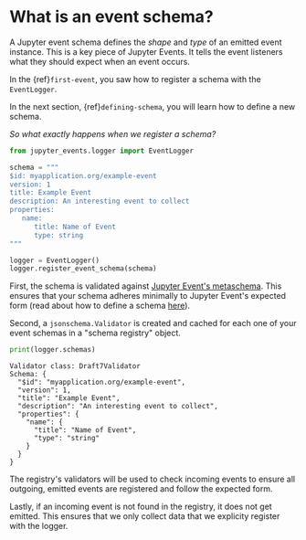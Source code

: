 # What is an event schema?

A Jupyter event schema defines the _shape_ and _type_ of an emitted event instance. This is a key piece of Jupyter Events. It tells the event listeners what they should expect when an event occurs.

In the {ref}`first-event`, you saw how to register a schema with the `EventLogger`.

In the next section, {ref}`defining-schema`, you will learn how to define a new schema.

_So what exactly happens when we register a schema?_

```python
from jupyter_events.logger import EventLogger

schema = """
$id: myapplication.org/example-event
version: 1
title: Example Event
description: An interesting event to collect
properties:
   name:
      title: Name of Event
      type: string
"""

logger = EventLogger()
logger.register_event_schema(schema)
```

First, the schema is validated against [Jupyter Event's metaschema](https://github.com/jupyter/jupyter_events/tree/main/jupyter_events/schemas/event-metaschema.yml). This ensures that your schema adheres minimally to Jupyter Event's expected form (read about how to define a schema [here](../user_guide/defining-schema)).

Second, a `jsonschema.Validator` is created and cached for each one of your event schemas in a "schema registry" object.

```python
print(logger.schemas)
```

```
Validator class: Draft7Validator
Schema: {
  "$id": "myapplication.org/example-event",
  "version": 1,
  "title": "Example Event",
  "description": "An interesting event to collect",
  "properties": {
    "name": {
      "title": "Name of Event",
      "type": "string"
    }
  }
}
```

The registry's validators will be used to check incoming events to ensure all outgoing, emitted events are registered and follow the expected form.

Lastly, if an incoming event is not found in the registry, it does not get emitted. This ensures that we only collect data that we explicity register with the logger.
